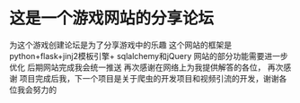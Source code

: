 # 这是一个游戏网站的分享论坛
为这个游戏创建论坛是为了分享游戏中的乐趣
这个网站的框架是python+flask+jinj2模板引擎+ sqlalchemy和jQuery
网站的部分功能需要进一步优化
后期网站完成我会统一推送
再次感谢在网络上为我提供解答的各位，
再次感谢
项目完成后我，下一个项目是关于爬虫的开发项目和视频引流的开发，谢谢各位我会努力的
